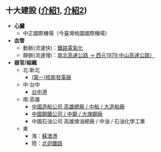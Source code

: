 ## 十大建設 ([介紹1](https://www.nani.com.tw/nani/jlearn/soci/extra/b/b2_1.htm), [介紹2](http://exe.hssh.tp.edu.tw/1021/s9/s912/7-1.htm))
- **心臟**
  - 中正國際機場（今臺灣桃園國際機場）
- **血管**
  - 動脈(流速快)：[鐵路電氣化](https://zh.wikipedia.org/wiki/%E5%8D%81%E5%A4%A7%E5%BB%BA%E8%A8%AD#%E9%90%B5%E8%B7%AF%E9%9B%BB%E6%B0%A3%E5%8C%96)
  - 靜脈(流速慢)：[南北高速公路 → 西元1979:中山高速公路）](https://zh.wikipedia.org/wiki/%E4%B8%AD%E5%B1%B1%E9%AB%98%E9%80%9F%E5%85%AC%E8%B7%AF)
- **器官/組織**
  - 北:新北
    - [(第一)核能發電廠](https://goo.gl/maps/aDQV6TmMBfaefi7J9)
  - 中:台中
    - [台中港](https://zh.wikipedia.org/zh-tw/%E8%87%BA%E4%B8%AD%E6%B8%AF)
  - 南:高雄
    - [中國造船公司 高雄總廠 / 中船 / 大造船廠](https://zh.wikipedia.org/wiki/%E5%8F%B0%E7%81%A3%E5%9C%8B%E9%9A%9B%E9%80%A0%E8%88%B9)
    - [中國鋼鐵公司 / 中鋼 / 大煉鋼廠](https://zh.wikipedia.org/wiki/%E4%B8%AD%E5%9C%8B%E9%8B%BC%E9%90%B5)
    - 中國石油公司 高雄煉油總廠 / 中油 / 石油化學工業
  - 東
    - 海：[蘇澳港](https://goo.gl/maps/T3zd5qRXmk3wvv7H6)
    - 陸：[北迴鐵路](https://zh.wikipedia.org/wiki/%E5%8C%97%E8%BF%B4%E7%B7%9A)
